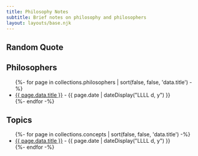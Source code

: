 ```yaml
---
title: Philosophy Notes
subtitle: Brief notes on philosophy and philosophers
layout: layouts/base.njk
---
```

## Random Quote

## Philosophers
<ul class="listing">
{%- for page in collections.philosophers | sort(false, false, 'data.title')  -%}
  <li>
    <a href="{{ page.url }}">{{ page.data.title }}</a> -
    <time datetime="{{ page.date }}">{{ page.date | dateDisplay("LLLL d, y") }}</time>
  </li>
{%- endfor -%}
</ul>

## Topics
<ul class="listing">
{%- for page in collections.concepts | sort(false, false, 'data.title') -%}
  <li>
    <a href="{{ page.url }}">{{ page.data.title }}</a> -
    <time datetime="{{ page.date }}">{{ page.date | dateDisplay("LLLL d, y") }}</time>
  </li>
{%- endfor -%}
</ul>
